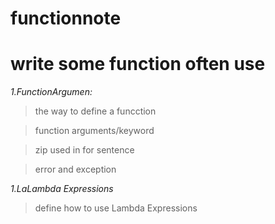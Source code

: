 # functionnote
write some function often use
=============
*1.FunctionArgumen:* 
>the way to define a funcction

>function arguments/keyword
   
>zip used in for sentence 
   
>error and exception 
 
*1.LaLambda Expressions* 
> define how to use Lambda Expressions
